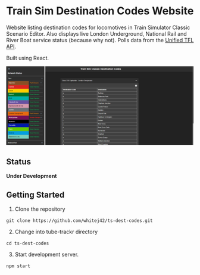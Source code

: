 # Train Sim Destination Codes Website
Website listing destination codes for locomotives in Train Simulator Classic Scenario Editor. Also displays live London Underground, National Rail and River Boat service status (because why not). Polls data from the [Unified TFL API](https://api-portal.tfl.gov.uk/apis).

Built using React.

![Website Screenshot](https://github.com/whitej42/ts-dest-codes/blob/main/ts-dest-codes/src/img/website-screenshot.png)

## Status
**Under Development**

## Getting Started
1. Clone the repository
```
git clone https://github.com/whitej42/ts-dest-codes.git
```
2. Change into tube-trackr directory
```
cd ts-dest-codes
```
3. Start development server.
```
npm start
```
